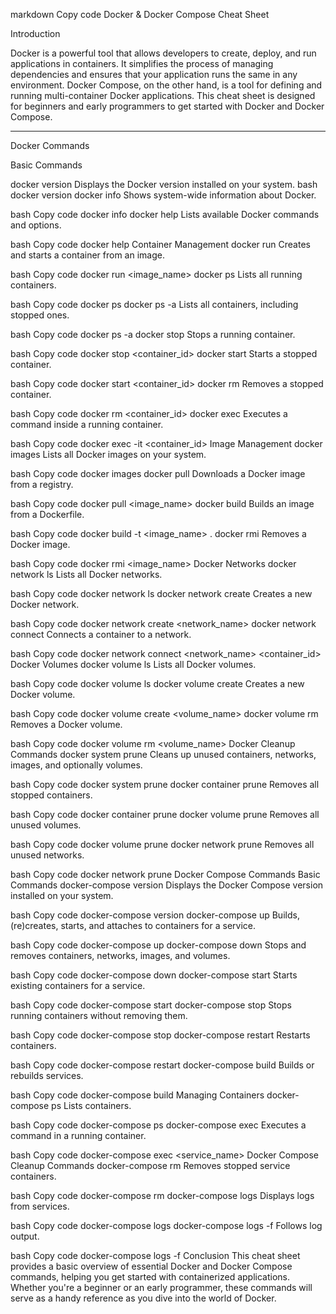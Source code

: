 markdown
Copy code
Docker & Docker Compose Cheat Sheet

Introduction

Docker is a powerful tool that allows developers to create, deploy, and run applications in containers. It simplifies the process of managing dependencies and ensures that your application runs the same in any environment. Docker Compose, on the other hand, is a tool for defining and running multi-container Docker applications. This cheat sheet is designed for beginners and early programmers to get started with Docker and Docker Compose.

---

Docker Commands

Basic Commands

docker version
  Displays the Docker version installed on your system.
bash
  docker version
docker info
Shows system-wide information about Docker.

bash
Copy code
docker info
docker help
Lists available Docker commands and options.

bash
Copy code
docker help
Container Management
docker run
Creates and starts a container from an image.

bash
Copy code
docker run <image_name>
docker ps
Lists all running containers.

bash
Copy code
docker ps
docker ps -a
Lists all containers, including stopped ones.

bash
Copy code
docker ps -a
docker stop
Stops a running container.

bash
Copy code
docker stop <container_id>
docker start
Starts a stopped container.

bash
Copy code
docker start <container_id>
docker rm
Removes a stopped container.

bash
Copy code
docker rm <container_id>
docker exec
Executes a command inside a running container.

bash
Copy code
docker exec -it <container_id> <command>
Image Management
docker images
Lists all Docker images on your system.

bash
Copy code
docker images
docker pull
Downloads a Docker image from a registry.

bash
Copy code
docker pull <image_name>
docker build
Builds an image from a Dockerfile.

bash
Copy code
docker build -t <image_name> .
docker rmi
Removes a Docker image.

bash
Copy code
docker rmi <image_name>
Docker Networks
docker network ls
Lists all Docker networks.

bash
Copy code
docker network ls
docker network create
Creates a new Docker network.

bash
Copy code
docker network create <network_name>
docker network connect
Connects a container to a network.

bash
Copy code
docker network connect <network_name> <container_id>
Docker Volumes
docker volume ls
Lists all Docker volumes.

bash
Copy code
docker volume ls
docker volume create
Creates a new Docker volume.

bash
Copy code
docker volume create <volume_name>
docker volume rm
Removes a Docker volume.

bash
Copy code
docker volume rm <volume_name>
Docker Cleanup Commands
docker system prune
Cleans up unused containers, networks, images, and optionally volumes.

bash
Copy code
docker system prune
docker container prune
Removes all stopped containers.

bash
Copy code
docker container prune
docker volume prune
Removes all unused volumes.

bash
Copy code
docker volume prune
docker network prune
Removes all unused networks.

bash
Copy code
docker network prune
Docker Compose Commands
Basic Commands
docker-compose version
Displays the Docker Compose version installed on your system.

bash
Copy code
docker-compose version
docker-compose up
Builds, (re)creates, starts, and attaches to containers for a service.

bash
Copy code
docker-compose up
docker-compose down
Stops and removes containers, networks, images, and volumes.

bash
Copy code
docker-compose down
docker-compose start
Starts existing containers for a service.

bash
Copy code
docker-compose start
docker-compose stop
Stops running containers without removing them.

bash
Copy code
docker-compose stop
docker-compose restart
Restarts containers.

bash
Copy code
docker-compose restart
docker-compose build
Builds or rebuilds services.

bash
Copy code
docker-compose build
Managing Containers
docker-compose ps
Lists containers.

bash
Copy code
docker-compose ps
docker-compose exec
Executes a command in a running container.

bash
Copy code
docker-compose exec <service_name> <command>
Docker Compose Cleanup Commands
docker-compose rm
Removes stopped service containers.

bash
Copy code
docker-compose rm
docker-compose logs
Displays logs from services.

bash
Copy code
docker-compose logs
docker-compose logs -f
Follows log output.

bash
Copy code
docker-compose logs -f
Conclusion
This cheat sheet provides a basic overview of essential Docker and Docker Compose commands, helping you get started with containerized applications. Whether you're a beginner or an early programmer, these commands will serve as a handy reference as you dive into the world of Docker.
